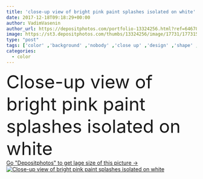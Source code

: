 ```yaml
---
title: 'close-up view of bright pink paint splashes isolated on white'
date: 2017-12-18T09:18:29+00:00
author: VadimVasenin
author_url: https://depositphotos.com/portfolio-13324256.html?ref=64678756
image: https://st3.depositphotos.com/thumbs/13324256/image/17731/177315772/api_thumb_450.jpg?forcejpeg=true
type: "post"
tags: ['color' ,'background' ,'nobody' ,'close up' ,'design' ,'shape' ,'decorative' ,'bright' ,'art' ,'liquid' ,'abstract' ,'texture' ,'creativity' ,'watercolor' ,'ink' ,'paint' ,'pink' ,'backdrop' ,'creative' ,'flowing' ,'motion' ,'swirl' ,'flow' ,'wallpaper' ,'artistic' ,'template' ,'splashes' ,'acrylic' ,'gouache' ,'Isolated On White' ,'Studio Shot' ]
categories: 
  - color
---
```

<div aling="center">
            <font size="60"> Close-up view of bright pink paint splashes isolated on white</font>   
</div>
<div>
    <a href='https://st3.depositphotos.com/thumbs/13324256/image/17731/177315772/api_thumb_450.jpg?forcejpeg=true?ref=64678756' target=_blank > Go "Depositphotos" to get lage size of this picture ->
        <img href='https://st3.depositphotos.com/thumbs/13324256/image/17731/177315772/api_thumb_450.jpg?forcejpeg=true?ref=64678756' src='https://st3.depositphotos.com/13324256/17731/i/950/depositphotos_177315772-stock-photo-close-view-bright-pink-paint.jpg?forcejpeg=true' alt='Close-up view of bright pink paint splashes isolated on white' >
    </a>
</div>
